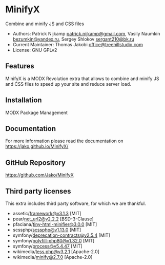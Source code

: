 # MinifyX

Combine and minify JS and CSS files

- Authors: Patrick Nijkamp <patrick.nijkamp@gmail.com>, Vasily Naumkin <bezumkin@yandex.ru>, Sergey Shlokov <sergant210@bk.ru>
- Current Maintainer: Thomas Jakobi <office@treehillstudio.com>
- License: GNU GPLv2

## Features

MinifyX is a MODX Revolution extra that allows to combine and minify JS and CSS
files to speed up your site and reduce server load.

## Installation

MODX Package Management

## Documentation

For more information please read the documentation on https://jako.github.io/MinifyX/

## GitHub Repository

https://github.com/Jako/MinifyX

## Third party licenses

This extra includes third party software, for which we are thankful.

* assetic/framework@v3.1.3 [MIT]
* pear/net_url2@v2.2.2 [BSD-3-Clause]
* pfaciana/tiny-html-minifier@3.0.0 [MIT]
* scssphp/scssphp@v1.13.0 [MIT]
* symfony/deprecation-contracts@v2.5.4 [MIT]
* symfony/polyfill-php80@v1.32.0 [MIT]
* symfony/process@v5.4.47 [MIT]
* wikimedia/less.php@v3.2.1 [Apache-2.0]
* wikimedia/minify@2.7.0 [Apache-2.0]